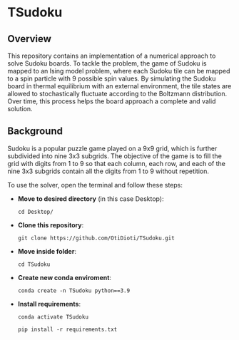# TSudoku
## Overview

This repository contains an implementation of a numerical approach to solve Sudoku boards. To tackle the problem, the game of Sudoku is mapped to an Ising model problem, where each Sudoku tile can be mapped to a spin particle with 9 possible spin values. By simulating the Sudoku board in thermal equilibrium with an external environment, the tile states are allowed to stochastically fluctuate according to the Boltzmann distribution. Over time, this process helps the board approach a complete and valid solution.

## Background

Sudoku is a popular puzzle game played on a 9x9 grid, which is further subdivided into nine 3x3 subgrids. The objective of the game is to fill the grid with digits from 1 to 9 so that each column, each row, and each of the nine 3x3 subgrids contain all the digits from 1 to 9 without repetition.

To use the solver, open the terminal and follow these steps:

* **Move to desired directory** (in this case Desktop):
    ```
    cd Desktop/
    ```
* **Clone this repository**:
  
  ```
  git clone https://github.com/OtiDioti/TSudoku.git
  ```
* **Move inside folder**:
    ```
    cd TSudoku
    ```
* **Create new conda enviroment**:
    ```
    conda create -n TSudoku python==3.9
    ```
* **Install requirements**:
    ```
    conda activate TSudoku
    ```
    ```
    pip install -r requirements.txt
    ```
  


